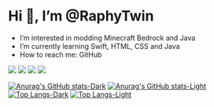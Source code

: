 # **Hi 👋, I’m @RaphyTwin**
- I’m interested in modding Minecraft Bedrock and Java
- I’m currently learning Swift, HTML, CSS and Java
- How to reach me: GitHub

<div>
  <img src="https://img.shields.io/badge/Artix_Linux-10A0CC?style=for_the_badge&logo=artix-linux&logoColor=white" />
  <img src="https://img.shields.io/badge/Alpine_Linux-0D597F?style=for-the-badge&logo=alpine-linux&logoColor=white" />
  <img src="https://img.shields.io/badge/mac%20os-000000?style=for-the-badge&logo=apple&logoColor=white" />
  <img src="https://img.shields.io/badge/iOS-000000?style=for-the-badge&logo=ios&logoColor=white" />
</div>

[![Anurag's GitHub stats-Dark](https://github-readme-stats.vercel.app/api?username=RaphyTwin&show_icons=true&theme=dark#gh-dark-mode-only)](https://github.com/raphytwin#gh-dark-mode-only)
[![Anurag's GitHub stats-Light](https://github-readme-stats.vercel.app/api?username=RaphyTwin&show_icons=true&theme=default#gh-light-mode-only)](https://github.com/raphytwin#gh-light-mode-only)
[![Top Langs-Dark](https://github-readme-stats.vercel.app/api/top-langs/?username=RaphyTwin&layout=compact&theme=dark#gh-dark-mode-only)](https://github.com/raphytwin#gh-dark-mode-only)
[![Top Langs-Light](https://github-readme-stats.vercel.app/api/top-langs/?username=RaphyTwin&layout=compact&theme=deafult#gh-light-mode-only)](https://github.com/raphytwin#gh-light-mode-only)
